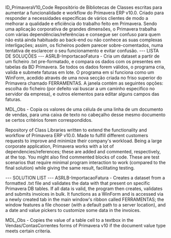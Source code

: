 ID_PrimaveraV10_Code
Repositório de Bibliotecas de Classes escritas para aumentar a funcionalidade e workflow do Primavera ERP v10.0.
Criado para responder a necessidades específicas de vários clientes de modo a melhorar a qualidade e eficiência do trabalho feito em Primavera.
Sendo uma aplicação corporativa de grandes dimensões, o Primavera trabalha com várias dependências/referências e consegue ser confuso para quem não está ainda habituado ao back-end ou não conhece as suas complexas interligações; assim, os ficheiros podem parecer sobre-comentados, numa tentativa de esclarecer o seu funcionamento e evitar confusão.
--- LISTA DE SOLUÇÕES ---
ASRLB-ImportacaoFatura - Cria um dataset a partir de um ficheiro .txt pre-formatado, e compara os dados com os presentes em tabelas da BD Primavera. Se todos os dados forem válidos, o programa cria, valida e submete faturas em lote. O programa em sí funciona como um WinForm, acedido através de uma nova secção criada no friso superior do Primavera chamado FERRAMENTAS. A janela contém as seguintes opções: escolha do ficheiro (por defeito vai buscar a um caminho especifico no servidor da empresa), e outros elementos para editar alguns campos das faturas.

MDL_Obs - Copia os valores de uma célula de uma linha de um documento de vendas, para uma caixa de texto no cabeçalho desse mesmo documento se certos critérios forem correspondidos.



Repository of Class Libraries written to extend the functionality and workflow of Primavera ERP v10.0.
Made to fulfill different customers requests to improve and minimize their company's workload.
Being a large corporate application, Primavera works with a lot of dependencies/references; these are added and commented, respectively, at the top. You might also find commented blocks of code. These are test scenarios that require minimal program interaction to work (compared to the final solution) while giving the same result, facilitating testing.

--- SOLUTION LIST ---
ASRLB-ImportacaoFatura - Creates a dataset from a formatted .txt file and validates the data with that present on specific Primavera DB tables. If all data is valid, the program then creates, validates and submits invoices in bulk. It functions as a WinForm and is accessed via a newly created tab in the main window's ribbon called FERRAMENTAS; the window features a file chooser (with a default path to a server location), and a date and value pickers to customize some data in the invoices.

MDL_Obs - Copies the value of a table cell to a textbox in the Vendas/ContasCorrentes forms of Primavera v10 if the document value type meets certain criteria.
